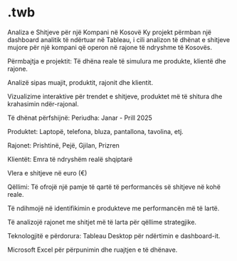 # .twb
Analiza e Shitjeve për një Kompani në Kosovë
Ky projekt përmban një dashboard analitik të ndërtuar në Tableau, i cili analizon të dhënat e shitjeve mujore për një kompani që operon në rajone të ndryshme të Kosovës.

 Përmbajtja e projektit:
Të dhëna reale të simulura me produkte, klientë dhe rajone.

Analizë sipas muajit, produktit, rajonit dhe klientit.

Vizualizime interaktive për trendet e shitjeve, produktet më të shitura dhe krahasimin ndër-rajonal.

 Të dhënat përfshijnë:
Periudha: Janar - Prill 2025

Produktet: Laptopë, telefona, bluza, pantallona, tavolina, etj.

Rajonet: Prishtinë, Pejë, Gjilan, Prizren

Klientët: Emra të ndryshëm realë shqiptarë

Vlera e shitjeve në euro (€)

 Qëllimi:
Të ofrojë një pamje të qartë të performancës së shitjeve në kohë reale.

Të ndihmojë në identifikimin e produkteve me performancën më të lartë.

Të analizojë rajonet me shitjet më të larta për qëllime strategjike.

 Teknologjitë e përdorura:
Tableau Desktop për ndërtimin e dashboard-it.

Microsoft Excel për përpunimin dhe ruajtjen e të dhënave.
